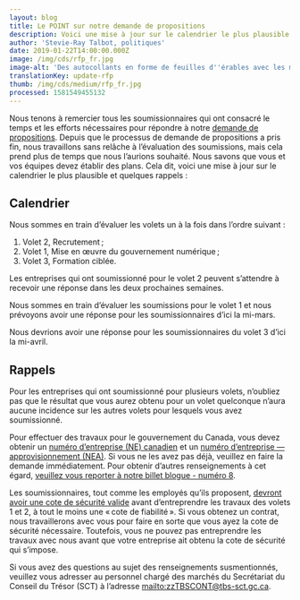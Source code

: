 ```yaml
---
layout: blog
title: Le POINT sur notre demande de propositions
description: Voici une mise à jour sur le calendrier le plus plausible.
author: 'Stevie-Ray Talbot, politiques'
date: 2019-01-22T14:00:00.000Z
image: /img/cds/rfp_fr.jpg
image-alt: 'Des autocollants en forme de feuilles d''érables avec les mots, fort et libre.'
translationKey: update-rfp
thumb: /img/cds/medium/rfp_fr.jpg
processed: 1581549455132
---
```

Nous tenons à remercier tous les soumissionnaires qui ont consacré le temps et les efforts nécessaires pour répondre à notre [demande de propositions](https://achatsetventes.gc.ca/donnees-sur-l-approvisionnement/appels-d-offres/PW-18-00841347). Depuis que le processus de demande de propositions a pris fin, nous travaillons sans relâche à l’évaluation des soumissions, mais cela prend plus de temps que nous l’aurions souhaité. Nous savons que vous et vos équipes devez établir des plans. Cela dit, voici une mise à jour sur le calendrier le plus plausible et quelques rappels :

## Calendrier

Nous sommes en train d’évaluer les volets un à la fois dans l’ordre suivant :

1. Volet 2, Recrutement ;
2. Volet 1, Mise en œuvre du gouvernement numérique ;
3. Volet 3, Formation ciblée.

Les entreprises qui ont soumissionné pour le volet 2 peuvent s’attendre à recevoir une réponse dans les deux prochaines semaines.

Nous sommes en train d’évaluer les soumissions pour le volet 1 et nous prévoyons avoir une réponse pour les soumissionnaires d’ici la mi-mars.

Nous devrions avoir une réponse pour les soumissionnaires du volet 3 d’ici la mi-avril.

## Rappels

Pour les entreprises qui ont soumissionné pour plusieurs volets, n’oubliez pas que le résultat que vous aurez obtenu pour un volet quelconque n’aura aucune incidence sur les autres volets pour lesquels vous avez soumissionné.

Pour effectuer des travaux pour le gouvernement du Canada, vous devez obtenir un [numéro d’entreprise (NE) canadien](https://www.canada.ca/fr/agence-revenu/services/impot/entreprises/sujets/inscrire-votre-entreprise/comment-sinscrire.html) et un [numéro d’entreprise — approvisionnement (NEA)](https://srisupplier.contractscanada.gc.ca/index-fra.cfm?af=ZnVzZWFjdGlvbj1yZWdpc3Rlci5pbnRybyZpZD00&lang=fra). Si vous ne les avez pas déjà, veuillez en faire la demande immédiatement. Pour obtenir d’autres renseignements à cet égard, [veuillez vous reporter à notre billet blogue - numéro 8](https://numerique.canada.ca/2018/08/31/ddp/).

Les soumissionnaires, tout comme les employés qu’ils proposent, [devront avoir une cote de sécurité valide](https://www.tpsgc-pwgsc.gc.ca/esc-src/enquete-screening-fra.html) avant d’entreprendre les travaux des volets 1 et 2, à tout le moins une « cote de fiabilité ». Si vous obtenez un contrat, nous travaillerons avec vous pour faire en sorte que vous ayez la cote de sécurité nécessaire. Toutefois, vous ne pouvez pas entreprendre les travaux avec nous avant que votre entreprise ait obtenu la cote de sécurité qui s’impose.

Si vous avez des questions au sujet des renseignements susmentionnés, veuillez vous adresser au personnel chargé des marchés du Secrétariat du Conseil du Trésor (SCT) à l’adresse <mailto:zzTBSCONT@tbs-sct.gc.ca>.


